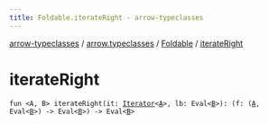 ```yaml
---
title: Foldable.iterateRight - arrow-typeclasses
---
```


[arrow-typeclasses](../../index.html) / [arrow.typeclasses](../index.html) / [Foldable](index.html) / [iterateRight](./iterate-right.html)

# iterateRight

`fun <A, B> iterateRight(it: `[`Iterator`](https://kotlinlang.org/api/latest/jvm/stdlib/kotlin.collections/-iterator/index.html)`<`[`A`](iterate-right.html#A)`>, lb: Eval<`[`B`](iterate-right.html#B)`>): (f: (`[`A`](iterate-right.html#A)`, Eval<`[`B`](iterate-right.html#B)`>) -> Eval<`[`B`](iterate-right.html#B)`>) -> Eval<`[`B`](iterate-right.html#B)`>`